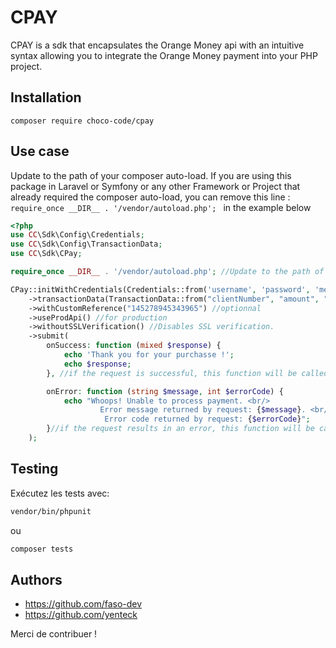 # CPAY 

CPAY is a sdk that encapsulates the Orange Money api with an intuitive syntax allowing you to integrate the Orange Money payment into your PHP project.

## Installation

```shell
composer require choco-code/cpay
```

## Use case

Update to the path of your composer auto-load.
If you are using this package in Laravel or Symfony or any other Framework or Project that already required the composer auto-load, you can remove this line : ```require_once __DIR__ . '/vendor/autoload.php'; ``` in the example below

```php
<?php
use CC\Sdk\Config\Credentials;
use CC\Sdk\Config\TransactionData;
use CC\Sdk\CPay;

require_once __DIR__ . '/vendor/autoload.php'; //Update to the path of your composer auto-load or remove this line

CPay::initWithCredentials(Credentials::from('username', 'password', 'merchant'))
    ->transactionData(TransactionData::from("clientNumber", "amount", "otp"))
    ->withCustomReference("145278945343965") //optionnal
    ->useProdApi() //for production
    ->withoutSSLVerification() //Disables SSL verification.
    ->submit(
        onSuccess: function (mixed $response) {
            echo 'Thank you for your purchasse !';
            echo $response;
        }, //if the request is successful, this function will be called

        onError: function (string $message, int $errorCode) {
            echo "Whoops! Unable to process payment. <br/> 
                    Error message returned by request: {$message}. <br/>
                     Error code returned by request: {$errorCode}";
        }//if the request results in an error, this function will be called
    );

```

## Testing

Exécutez les tests avec:

```bash
vendor/bin/phpunit
```

ou

```bash
composer tests
```


## Authors

- https://github.com/faso-dev 
- https://github.com/yenteck 

Merci de contribuer !
